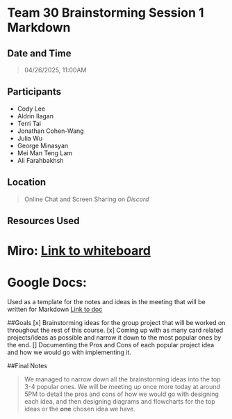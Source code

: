 # Team 30 Brainstorming Session 1 Markdown

## Date and Time
> 04/26/2025, 11:00AM

## Participants
- Cody Lee
- Aldrin Ilagan
- Terri Tai
- Jonathan Cohen-Wang
- Julia Wu
- George Minasyan
- Mei Man Teng Lam
- Ali Farahbakhsh

## Location
> Online Chat and Screen Sharing on *Discord*

## Resources Used

# Miro: [Link to whiteboard](https://miro.com/welcomeonboard/R0NxalFNaEtyNTh2MkhTTlBvR1J4U05aZlZwK3BJTjh6anhnY09RNm83VUVWTno0OS9SelJhOFdNZndDeTU4QjRpVWxTK21pZU1qS1BieW9iUzdxMG1KaHVOQjFvQTFta1BaM2V2NXJzc3NCVjFEQnhGdjRkb3VheUpmNlVVaUxyVmtkMG5hNDA3dVlncnBvRVB2ZXBnPT0hdjE=?share_link_id=712539896174)

# Google Docs:
Used as a template for the notes and ideas in the meeting that will be written for Markdown
[Link to doc](https://docs.google.com/document/d/1SKcrNYk3fquT3n92xKi909bWGYk7OItviDr61khg3pw/edit?usp=sharing)

##Goals
[x] Brainstorming ideas for the group project that will be worked on throughout the rest of this course.
[x] Coming up with as many card related projects/ideas as possible and narrow it down to the most popular ones by the end.
[] Documenting the Pros and Cons of each popular project idea and how we would go with implementing it.

##Final Notes
> We managed to narrow down all the brainstorming ideas into the top 3-4 popular ones. We will be meeting up once more today at around 5PM to detail the pros and cons of how we would go with designing each idea, and then designing diagrams and flowcharts for the top ideas or the **one** chosen idea we have.
